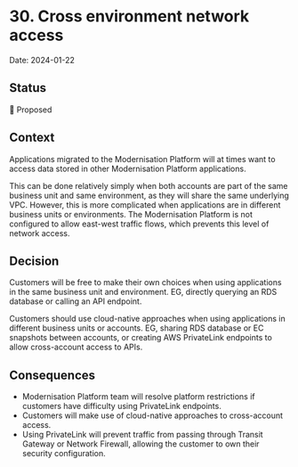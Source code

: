# 30. Cross environment network access

Date: 2024-01-22

## Status

🤔 Proposed

## Context

Applications migrated to the Modernisation Platform will at times want to access data stored in other Modernisation Platform applications.

This can be done relatively simply when both accounts are part of the same business unit and same environment, as they will share the same underlying VPC.
However, this is more complicated when applications are in different business units or environments. The Modernisation Platform is not configured to allow
east-west traffic flows, which prevents this level of network access.


## Decision

Customers will be free to make their own choices when using applications in the same business unit and environment. EG, directly querying an RDS database
or calling an API endpoint.

Customers should use cloud-native approaches when using applications in different business units or accounts. EG, sharing RDS database or EC snapshots
between accounts, or creating AWS PrivateLink endpoints to allow cross-account access to APIs.

## Consequences

- Modernisation Platform team will resolve platform restrictions if customers have difficulty using PrivateLink endpoints.
- Customers will make use of cloud-native approaches to cross-account access.
- Using PrivateLink will prevent traffic from passing through Transit Gateway or Network Firewall, allowing the customer to own their security configuration.
